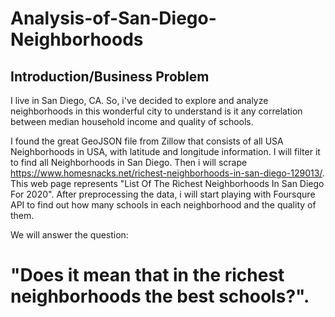 # Analysis-of-San-Diego-Neighborhoods

## Introduction/Business Problem

I live in San Diego, CA.
So, i've decided to explore and analyze neighborhoods in this wonderful city to understand is it any correlation between median household income and quality of schools.

I found the great GeoJSON file from Zillow that consists of all USA Neighborhoods in USA, with latitude and longitude information. I will filter it to find all Neighborhoods in San Diego. Then i will scrape https://www.homesnacks.net/richest-neighborhoods-in-san-diego-129013/. This web page represents "List Of The Richest Neighborhoods In San Diego For 2020". After preprocessing the data, i will start playing with Foursqure API to find out how many schools in each neighborhood and the quality of them. 

We will answer the question:

# "Does it mean that in the richest neighborhoods the best schools?".

